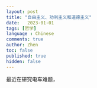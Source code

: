 ```yaml
---
layout: post
title: "自由主义、功利主义和道德主义"
date:   2023-01-01
tags: [哲学]
language : Chinese
comments: true
author: Zhen
toc: false
published: true
hidden: false
---
```

最近在研究电车难题，
<!--stackedit_data:
eyJoaXN0b3J5IjpbLTEzMDc5NTYwMDldfQ==
-->